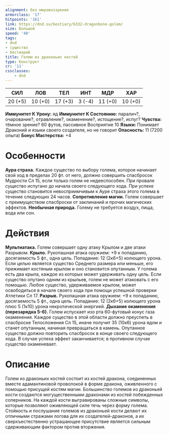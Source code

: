 ```yaml
---
alignment: без мировоззрения
armorclass: '17'
hitpoints: '161'
link: https://dnd.su/bestiary/6332-dragonbone-golem/
size: Большой
speed: '40'
tags:
- dnd
- существо
- бестиарий
title: Голем из драконьих костей
type: Конструкт
cr: '11'
cssclasses:
    - dnd
---
```



| СИЛ | ЛОВ | ТЕЛ | ИНТ | МДР | ХАР |
|---|---|---|---|---|---|
| 20 (+5) | 10 (+0) | 17 (+3) | 3 (-4) | 11 (+0) | 10 (+0) |
**Иммунитет К Урону:** яд
**Иммунитет К Состоянию:** паралич?, очарование?, отравление?, окаменение?, истощение?, испуг?
**Чувства:** тёмное зрение? 60 футов, пассивное Восприятие 10
**Языки:** Понимает Драконий и языки своего создателя, но не говорит
**Опасность:** 11 (7200 опыта)
**Бонус Мастерства:** +4


# Особенности
**Аура страха.** Каждое существо по выбору голема, которое начинает свой ход в пределах 20 фт. от него, должно совершить спасбросок Мудрости Сл 15, если только голем не недееспособен. При провале существо испугано до начала своего следующего хода. При успехе существо становится невосприимчивым к Ауре страха этого голема в течение следующих 24 часов.
**Сопротивление магии.** Голем совершает с преимуществом спасброски от заклинаний и прочих магических эффектов.
**Необычная природа.** Голему не требуется воздух, пища, вода или сон.


# Действия
**Мультиатака.** Голем совершает одну атаку Крылом и две атаки Разрывом.
**Крыло.** Рукопашная атака оружием: +9 к попаданию, досягаемость 5 фт., одна цель. Попадание: 12 (2к6+5) колющего урона. Если целью является существо Среднего размера или меньше, его прижимает костяным крылом и оно становится опутанным. У голема есть два крыла, каждое из которых может удерживать одну цель. Если существо опутано одним из крыльев, голем не может атаковать с его помощью. Любое существо, удерживаемое крылом, может освободиться в начале своего хода при помощи успешной проверки Атлетики Сл 17.
**Разрыв.** Рукопашная атака оружием: +9 к попаданию, досягаемость 5 фт., одна цель. Попадание: 12 (2к6+5) колющего урона плюс 5 (1к10) урона некротической энергией.
**Дыхание окаменения (перезарядка 5-6).** Голем испускает изо рта 60-футовый конус газа окаменения. Каждое существо в этой области должно преуспеть в спасброске Телосложения Сл 15, иначе получит 35 (10к6) урона ядом и станет опутанным, начиная превращаться в камень. Опутанное существо должно повторить спасбросок в конце своего следующего хода. В случае успеха эффект заканчивается; в противном случае существо окаменевает.


# Описание
Голем из драконьих костей состоит из костей дракона, соединенных вместе адамантиновой проволокой в форме дракона, оживленного с помощью присущей костям магии. Большинство големов из драконьей кости создаются могущественными драконами из костей побежденных соперников. На каждой кости выгравированы сложные символы, которые позволяют оживляющей силе течь через форму голема. Стойкость и послушание големов из драконьей кости делают их отличными стражами логова для их создателей-драконов, а их сверхъестественно устрашающее присутствие является сильным сдерживающим фактором против вторжения.